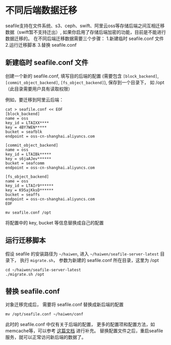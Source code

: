 # 不同后端数据迁移
seafile支持在文件系统、s3、ceph、swift、阿里云oss等存储后端之间互相迁移数据（swift暂不支持迁出）, 如果你启用了存储后端加密的功能，目前是不能进行数据迁移的。
在不同后端迁移数据需要三个步骤：
1.新建临时 seafile.conf 文件
2.运行迁移脚本
3.替换 seafile.conf

## 新建临时 seafile.conf 文件
创建一个新的 seafile.conf, 填写目的后端的配置 (需要包含 `[block_backend]`, `[commit_object_backend]`, `[fs_object_backend]`), 保存到一个目录下， 如 /opt （此目录需要用户具有读取权限）

   例如，要迁移到阿里云后端：
```
cat > seafile.conf << EOF
[block_backend]
name = oss
key_id = LTAIXX****
key = 4BY7WEN*****
bucket = seafblk
endpoint = oss-cn-shanghai.aliyuncs.com

[commit_object_backend]
name = oss
key_id = LTAIBk*****
key = s6jaAJev******
bucket = seafcomm
endpoint = oss-cn-shanghai.aliyuncs.com

[fs_object_backend]
name = oss
key_id = LTAIr9******
key = K95ajKksD******
bucket = seaffs
endpoint = oss-cn-shanghai.aliyuncs.com
EOF

mv seafile.conf /opt
```
将配置中的 key, bucket 等信息替换成自己的配置

## 运行迁移脚本
假设 seafile 的安装路径为 `~/haiwen`, 进入 `~/haiwen/seafile-server-latest` 目录下， 执行 `migrate.sh`， 参数为新建的 seafile.conf 所在目录，这里为 /opt
```
cd ~/haiwen/seafile-server-latest
./migrate.sh /opt
```

## 替换 seafile.conf
对象迁移完成后， 需要将 seafile.conf 替换成新后端的配置
```
mv /opt/seafile.conf ~/haiwen/conf
```
此时的 seafile.conf 中仅有关于后端的配置， 更多的配置项和配置方法，如 memcache等，可以参考 [这篇文档](https://manual.seafile.com/config/seafile-conf.html) 进行补充。
替换配置文件之后，重启seafile服务，就可以正常访问新后端的数据了。

